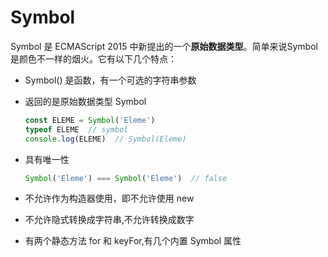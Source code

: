 # Symbol

Symbol 是 ECMAScript 2015 中新提出的一个**原始数据类型**。简单来说Symbol 是颜色不一样的烟火。它有以下几个特点：

- Symbol() 是函数，有一个可选的字符串参数
- 返回的是原始数据类型 Symbol
  
  ```js
  const ELEME = Symbol('Eleme')
  typeof ELEME  // symbol
  console.log(ELEME)  // Symbol(Eleme)
  ```

- 具有唯一性

  ```js
  Symbol('Eleme') === Symbol('Eleme')  // false
  ```

- 不允许作为构造器使用，即不允许使用 new
- 不允许隐式转换成字符串,不允许转换成数字
- 有两个静态方法 for 和 keyFor,有几个内置 Symbol 属性
